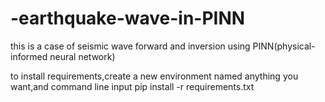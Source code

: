 # -earthquake-wave-in-PINN
this is a case of seismic wave forward and inversion using PINN(physical-informed neural network)

to install requirements,create a new environment named anything you want,and command line input 
pip install -r requirements.txt
